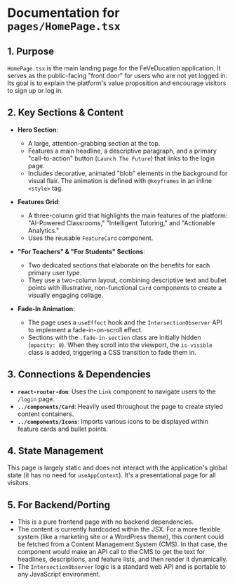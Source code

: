 
# Documentation for `pages/HomePage.tsx`

## 1. Purpose

`HomePage.tsx` is the main landing page for the FeVeDucation application. It serves as the public-facing "front door" for users who are not yet logged in. Its goal is to explain the platform's value proposition and encourage visitors to sign up or log in.

## 2. Key Sections & Content

- **Hero Section**:
  - A large, attention-grabbing section at the top.
  - Features a main headline, a descriptive paragraph, and a primary "call-to-action" button (`Launch The Future`) that links to the login page.
  - Includes decorative, animated "blob" elements in the background for visual flair. The animation is defined with `@keyframes` in an inline `<style>` tag.

- **Features Grid**:
  - A three-column grid that highlights the main features of the platform: "AI-Powered Classrooms," "Intelligent Tutoring," and "Actionable Analytics."
  - Uses the reusable `FeatureCard` component.

- **"For Teachers" & "For Students" Sections**:
  - Two dedicated sections that elaborate on the benefits for each primary user type.
  - They use a two-column layout, combining descriptive text and bullet points with illustrative, non-functional `Card` components to create a visually engaging collage.

- **Fade-In Animation**:
  - The page uses a `useEffect` hook and the `IntersectionObserver` API to implement a fade-in-on-scroll effect.
  - Sections with the `.fade-in-section` class are initially hidden (`opacity: 0`). When they scroll into the viewport, the `is-visible` class is added, triggering a CSS transition to fade them in.

## 3. Connections & Dependencies

- **`react-router-dom`**: Uses the `Link` component to navigate users to the `/login` page.
- **`../components/Card`**: Heavily used throughout the page to create styled content containers.
- **`../components/Icons`**: Imports various icons to be displayed within feature cards and bullet points.

## 4. State Management

This page is largely static and does not interact with the application's global state (it has no need for `useAppContext`). It's a presentational page for all visitors.

## 5. For Backend/Porting

- This is a pure frontend page with no backend dependencies.
- The content is currently hardcoded within the JSX. For a more flexible system (like a marketing site or a WordPress theme), this content could be fetched from a Content Management System (CMS). In that case, the component would make an API call to the CMS to get the text for headlines, descriptions, and feature lists, and then render it dynamically.
- The `IntersectionObserver` logic is a standard web API and is portable to any JavaScript environment.
